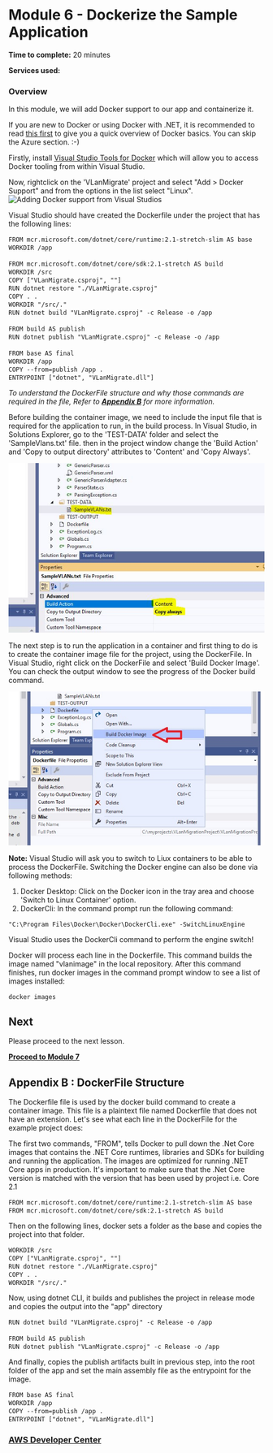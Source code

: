 # Module 6 - Dockerize the Sample Application


**Time to complete:** 20 minutes

**Services used:**


### Overview

In this module, we will add Docker support to our app and containerize it. 

If you are new to Docker or using Docker with .NET, it is recommended to read [this first](https://docs.microsoft.com/en-us/dotnet/core/docker/intro-net-docker) to give you a quick overview of Docker basics. You can skip the Azure section. :-)

Firstly, install [Visual Studio Tools for Docker](https://docs.microsoft.com/en-us/dotnet/standard/containerized-lifecycle-architecture/design-develop-containerized-apps/visual-studio-tools-for-docker) which will allow you to access Docker tooling from within Visual Studio.

Now, rightclick on the 'VLanMigrate' project and select "Add > Docker Support" and from the options in the list select "Linux". 
![Adding Docker support from Visual Studios](/images/module-6/AddDockerSupport-2.jpg)

Visual Studio should have created the Dockerfile under the project that has the following lines:

``` shell
FROM mcr.microsoft.com/dotnet/core/runtime:2.1-stretch-slim AS base
WORKDIR /app

FROM mcr.microsoft.com/dotnet/core/sdk:2.1-stretch AS build
WORKDIR /src
COPY ["VLanMigrate.csproj", ""]
RUN dotnet restore "./VLanMigrate.csproj"
COPY . .
WORKDIR "/src/."
RUN dotnet build "VLanMigrate.csproj" -c Release -o /app

FROM build AS publish
RUN dotnet publish "VLanMigrate.csproj" -c Release -o /app

FROM base AS final
WORKDIR /app
COPY --from=publish /app .
ENTRYPOINT ["dotnet", "VLanMigrate.dll"]
```
_To understand the DockerFile structure and why those commands are required in the file, Refer to  <a href="#appendix-b">**Appendix B**</a> for more information._

Before building the container image, we need to include the input file that is required for the application to run, in the build process. In Visual Studio, in Solutions Explorer, go to the 'TEST-DATA' folder and select the 'SampleVlans.txt' file. then in the project window change the 'Build Action' and 'Copy to output directory' attributes to 'Content' and 'Copy Always'. 

![Adding Input Text File](/images/module-6/AddContentFiles.JPG)

The next step is to run the application in a container and first thing to do is to create the container image file for the project, using the DockerFile. In Visual Studio, right click on the DockerFile and select 'Build Docker Image'. You can check the output window to see the progress of the Docker build command.

![Build Docker Image](/images/module-6/BuildDockerImage.jpg)

**Note:**
Visual Studio will ask you to switch to Liux containers to be able to process the DockerFile. Switching the Docker engine can also be done via following methods:
1. Docker Desktop: Click on the Docker icon in the tray area and choose 'Switch to Linux Container' option.
2. DockerCli: In the command prompt run the following command:
```shell
"C:\Program Files\Docker\Docker\DockerCli.exe" -SwitchLinuxEngine
```
Visual Studio uses the DockerCli command to perform the engine switch!

Docker will process each line in the Dockerfile. This command builds the image named "vlanimage" in the local repository. After this command finishes, run docker images in the command prompt window to see a list of images installed:

```shell
docker images
```

## Next

Please proceed to the next lesson.

**[Proceed to Module 7](../module-7/README.md)**

<a id='appendix-b'></a>
## Appendix B : DockerFile Structure
The Dockerfile file is used by the docker build command to create a container image. This file is a plaintext file named Dockerfile that does not have an extension. Let's see what each line in the DockerFile for the example project does:

The first two commands, "FROM", tells Docker to pull down the .Net Core images that contains the .NET Core runtimes, libraries and SDKs for building and running the application. The images are optimized for running .NET Core apps in production. It's important to make sure that the .Net Core version is matched with the version that has been used by project i.e. Core 2.1

```shell
FROM mcr.microsoft.com/dotnet/core/runtime:2.1-stretch-slim AS base
FROM mcr.microsoft.com/dotnet/core/sdk:2.1-stretch AS build
```

Then on the following lines, docker sets a folder as the base and copies the project into that folder.
```shell
WORKDIR /src
COPY ["VLanMigrate.csproj", ""]
RUN dotnet restore "./VLanMigrate.csproj"
COPY . .
WORKDIR "/src/."
```
Now, using dotnet CLI, it builds and publishes the project in release mode and copies the output into the "app" directory
```shell
RUN dotnet build "VLanMigrate.csproj" -c Release -o /app

FROM build AS publish
RUN dotnet publish "VLanMigrate.csproj" -c Release -o /app
```
And finally, copies the publish artifacts built in previous step, into the root folder of the app and set the main assembly file as the entrypoint for the image.
```shell
FROM base AS final
WORKDIR /app
COPY --from=publish /app .
ENTRYPOINT ["dotnet", "VLanMigrate.dll"]
```


### [AWS Developer Center](https://developer.aws)
